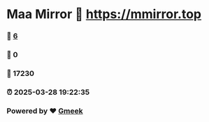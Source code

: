 # Maa Mirror :link: https://mmirror.top 
### :page_facing_up: [6](https://mmirror.top/tag.html) 
### :speech_balloon: 0 
### :hibiscus: 17230 
### :alarm_clock: 2025-03-28 19:22:35 
### Powered by :heart: [Gmeek](https://github.com/Meekdai/Gmeek)
